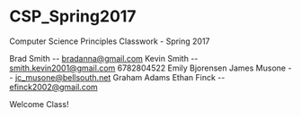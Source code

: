 # CSP_Spring2017
Computer Science Principles Classwork - Spring 2017

Brad Smith -- bradanna@gmail.com
Kevin Smith -- smith.kevin2001@gmail.com 6782804522
Emily Bjorensen 
James Musone -- jc_musone@bellsouth.net
Graham Adams
Ethan Finck -- efinck2002@gmail.com

Welcome Class!

